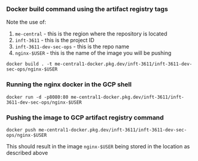 ### Docker build command using the artifact registry tags

Note the use of: 

1. ``me-central`` - this is the region where the repository is located
1. ``inft-3611`` - this is the project ID
1. ``inft-3611-dev-sec-ops`` - this is the repo name
1. ``nginx-$USER`` - this is the name of the image you will be pushing


```docker build . -t me-central1-docker.pkg.dev/inft-3611/inft-3611-dev-sec-ops/nginx-$USER```

### Running the nginx docker in the GCP shell
 ```docker run -d -p8080:80 me-central1-docker.pkg.dev/inft-3611/inft-3611-dev-sec-ops/nginx-$USER```

### Pushing the image to GCP artifact registry command

```docker push me-central1-docker.pkg.dev/inft-3611/inft-3611-dev-sec-ops/nginx-$USER```

This should result in the image ``nginx-$USER`` being stored in the location as described above

